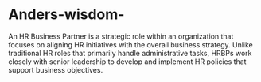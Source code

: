 # Anders-wisdom-
An HR Business Partner is a strategic role within an organization that focuses on aligning HR initiatives with the overall business strategy. Unlike traditional HR roles that primarily handle administrative tasks, HRBPs work closely with senior leadership to develop and implement HR policies that support business objectives. 
